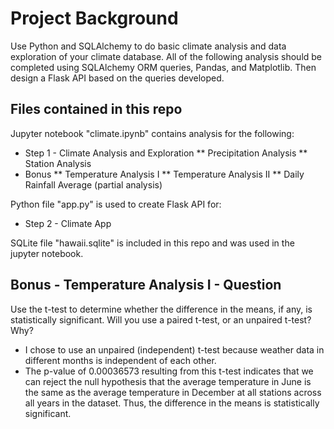 # Project Background

Use Python and SQLAlchemy to do basic climate analysis and data exploration of your climate database. All of the following analysis should be completed using SQLAlchemy ORM queries, Pandas, and Matplotlib. Then design a Flask API based on the queries developed.

## Files contained in this repo

Jupyter notebook "climate.ipynb" contains analysis for the following:
* Step 1 - Climate Analysis and Exploration
  ** Precipitation Analysis
  ** Station Analysis
* Bonus
  ** Temperature Analysis I
  ** Temperature Analysis II
  ** Daily Rainfall Average (partial analysis)

Python file "app.py" is used to create Flask API for:
* Step 2 - Climate App

SQLite file "hawaii.sqlite" is included in this repo and was used in the jupyter notebook.

## Bonus - Temperature Analysis I - Question
Use the t-test to determine whether the difference in the means, if any, is statistically significant. Will you use a paired t-test, or an unpaired t-test? Why?
* I chose to use an unpaired (independent) t-test because weather data in different months is independent of each other.
* The p-value of 0.00036573 resulting from this t-test indicates that we can reject the null hypothesis that the average temperature in June is the same as the average temperature in December at all stations across all years in the dataset. Thus, the difference in the means is statistically significant.


